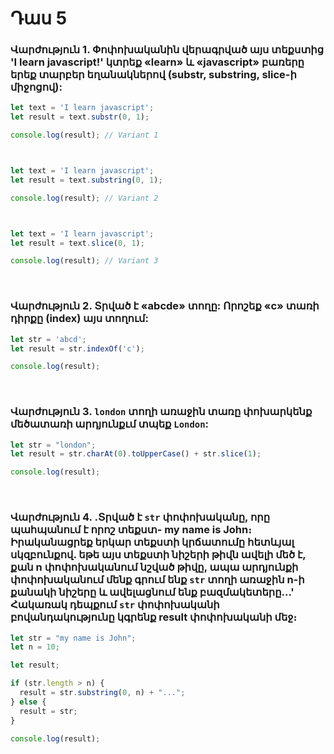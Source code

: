 # Դաս 5

### Վարժություն 1. Փոփոխականին վերագրված այս տեքստից 'I learn javascript!' կտրեք «learn» և «javascript» բառերը երեք տարբեր եղանակներով (substr, substring, slice-ի միջոցով):
```js
let text = 'I learn javascript';
let result = text.substr(0, 1);

console.log(result); // Variant 1



let text = 'I learn javascript';
let result = text.substring(0, 1);

console.log(result); // Variant 2



let text = 'I learn javascript';
let result = text.slice(0, 1);

console.log(result); // Variant 3
```

<br>

### Վարժություն 2. Տրված է «abcde» տողը: Որոշեք «c» տառի դիրքը (index) այս տողում:
```js
let str = 'abcd';
let result = str.indexOf('c');

console.log(result);
```

<br>

### Վարժություն 3. `london` տողի առաջին տառը փոխարկենք մեծատառի արդյունքւմ տպեք `London`:
```js
let str = "london";
let result = str.charAt(0).toUpperCase() + str.slice(1);

console.log(result);
```

<br>

### Վարժություն 4. .Տրված է `str` փոփոխականը, որը պահպանում է որոշ տեքստ- my name is John։ Իրականացրեք երկար տեքստի կրճատումը հետևյալ սկզբունքով. եթե այս տեքստի նիշերի թիվն ավելի մեծ է, քան n փոփոխականում նշված թիվը, ապա արդյունքի փոփոխականում մենք գրում ենք `str` տողի առաջին n-ի քանակի նիշերը և ավելացնում ենք բազմակետերը․..' Հակառակ դեպքում `str` փոփոխականի բովանդակությունը կգրենք result փոփոխականի մեջ։
```js
let str = "my name is John";
let n = 10; 

let result;

if (str.length > n) {
  result = str.substring(0, n) + "..."; 
} else {
  result = str; 
}

console.log(result); 
```